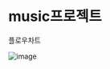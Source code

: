 # music프로젝트

플로우차트

![image](https://github.com/user-attachments/assets/4c28dbc0-0307-4fc2-b2dd-7558d7f716b1)
